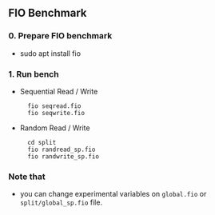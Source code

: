 ## FIO Benchmark

### 0. Prepare FIO benchmark
* sudo apt install fio

### 1. Run bench
* Sequential Read / Write

	    fio seqread.fio
	    fio seqwrite.fio

* Random Read / Write

		cd split
		fio randread_sp.fio
	    fio randwrite_sp.fio


### Note that
* you can change experimental variables on ``global.fio`` or ``split/global_sp.fio`` file.
